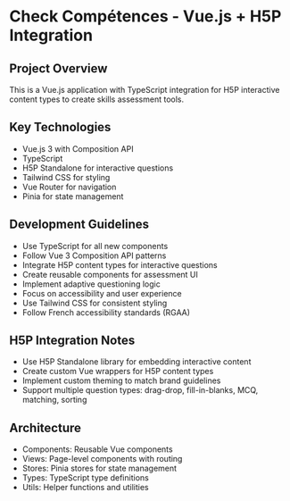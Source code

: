 <!-- Use this file to provide workspace-specific custom instructions to Copilot. For more details, visit https://code.visualstudio.com/docs/copilot/copilot-customization#_use-a-githubcopilotinstructionsmd-file -->

# Check Compétences - Vue.js + H5P Integration

## Project Overview
This is a Vue.js application with TypeScript integration for H5P interactive content types to create skills assessment tools.

## Key Technologies
- Vue.js 3 with Composition API
- TypeScript
- H5P Standalone for interactive questions
- Tailwind CSS for styling
- Vue Router for navigation
- Pinia for state management

## Development Guidelines
- Use TypeScript for all new components
- Follow Vue 3 Composition API patterns
- Integrate H5P content types for interactive questions
- Create reusable components for assessment UI
- Implement adaptive questioning logic
- Focus on accessibility and user experience
- Use Tailwind CSS for consistent styling
- Follow French accessibility standards (RGAA)

## H5P Integration Notes
- Use H5P Standalone library for embedding interactive content
- Create custom Vue wrappers for H5P content types
- Implement custom theming to match brand guidelines
- Support multiple question types: drag-drop, fill-in-blanks, MCQ, matching, sorting

## Architecture
- Components: Reusable Vue components
- Views: Page-level components with routing
- Stores: Pinia stores for state management
- Types: TypeScript type definitions
- Utils: Helper functions and utilities
